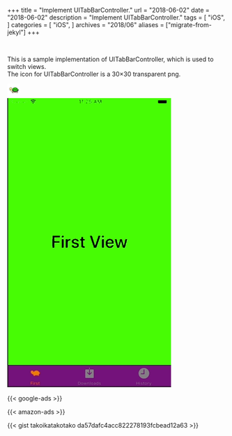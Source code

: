 +++
title = "Implement UITabBarController."
url = "2018-06-02"
date = "2018-06-02"
description = "Implement UITabBarController."
tags = [
    "iOS",
]
categories = [
    "iOS",
]
archives = "2018/06"
aliases = ["migrate-from-jekyl"]
+++

<br>

This is a sample implementation of UITabBarController, which is used to switch views.  
The icon for UITabBarController is a 30×30 transparent png.   

![alt](1.png)
<br>
![alt](1.gif)

<!-- Google Ads -->
{{< google-ads >}}

<!-- Amazon Ads -->
{{< amazon-ads >}}

{{< gist takoikatakotako da57dafc4acc822278193fcbead12a63 >}}
